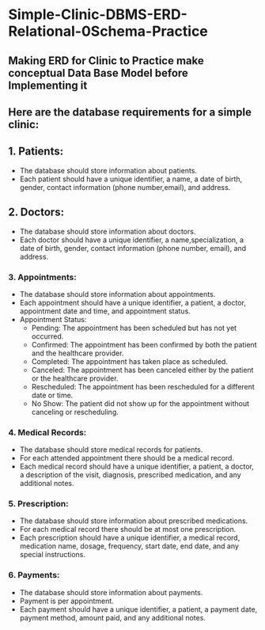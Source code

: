 # Simple-Clinic-DBMS-ERD-Relational-0Schema-Practice
## Making ERD for Clinic to Practice make conceptual Data Base Model before Implementing it

## Here are the database requirements for a simple clinic:
## 1. Patients:
  - The database should store information about patients.
  - Each patient should have a unique identifier, a name, a date of birth, gender,
    contact information (phone number,email), and address.
   
## 2. Doctors:
  - The database should store information about doctors.
  - Each doctor should have a unique identifier, a name,specialization, a date of birth, gender, contact
    information (phone number, email), and address.

### 3. Appointments:
   * The database should store information about appointments.
   * Each appointment should have a unique identifier, a patient, a doctor, appointment date and time, and
     appointment status.
   * Appointment Status:
       - Pending: The appointment has been scheduled but has not yet occurred.
       - Confirmed: The appointment has been confirmed by both the patient and the healthcare provider.
       - Completed: The appointment has taken place as scheduled.
       - Canceled: The appointment has been canceled either by the patient or the healthcare provider.
       - Rescheduled: The appointment has been rescheduled for a different date or time.
       - No Show: The patient did not show up for the appointment without canceling or rescheduling.
 
### 4. Medical Records:
  * The database should store medical records for patients.
  * For each attended appointment there should be a medical record.
  * Each medical record should have a unique identifier, a patient, a doctor, a description of the visit, diagnosis,
      prescribed medication, and any additional notes.
   
### 5. Prescription:
  * The database should store information about prescribed
    medications.
  * For each medical record there should be at most one
    prescription.
  * Each prescription should have a unique identifier, a  medical record, medication name, dosage, frequency, start
    date, end date, and any special instructions.
### 6. Payments:
  * The database should store information about payments.
  * Payment is per appointment.
  * Each payment should have a unique identifier, a patient, a
    payment date, payment method, amount paid, and any additional notes.

